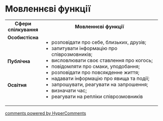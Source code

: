 <div id="hypercomments_widget" class="js-hypercomments-widget invisible"></div>

# Мовленнєві функції

<table>
  <tr>
    <td width="15%" align="center"><b>Сфери спілкування</b></td>
    <td width="85%" align="center"><b>Мовленнєві функції</b></td>
  </tr>
  <tr>
    <td width="15%" style="vertical-align:top !important;">
<b>Особистісна</b></td>
    <td width="85%" style="vertical-align:top !important;" rowspan="3">
<ul type="disc">
<li>розповідати про себе, близьких, друзів;</li>
<li>запитувати інформацію про співрозмовників;</li>
<li>висловлювати своє ставлення про когось;</li>
<li>повідомляти про смаки, уподобання;</li>
<li>розповідати про повсякденне життя;</li>
<li>надавати інформацію про явища та події;</li>
<li>запрошувати, реагувати на запрошення;</li>
<li>визначати час;</li>
<li>реагувати на репліки співрозмовників</li>
</ul>
</td>
  </tr>
<tr>
    <td width="15%" style="vertical-align:top !important;">
<b>Публічна</b></td>
</tr>
<tr>
    <td width="15%" style="vertical-align:top !important;">
<b>Освітня</b></td>
</tr>
</table>

<div class="js-hypercomments-container">
    <a href="http://hypercomments.com" class="hc-link" title="comments widget">comments powered by HyperComments</a>
</div>